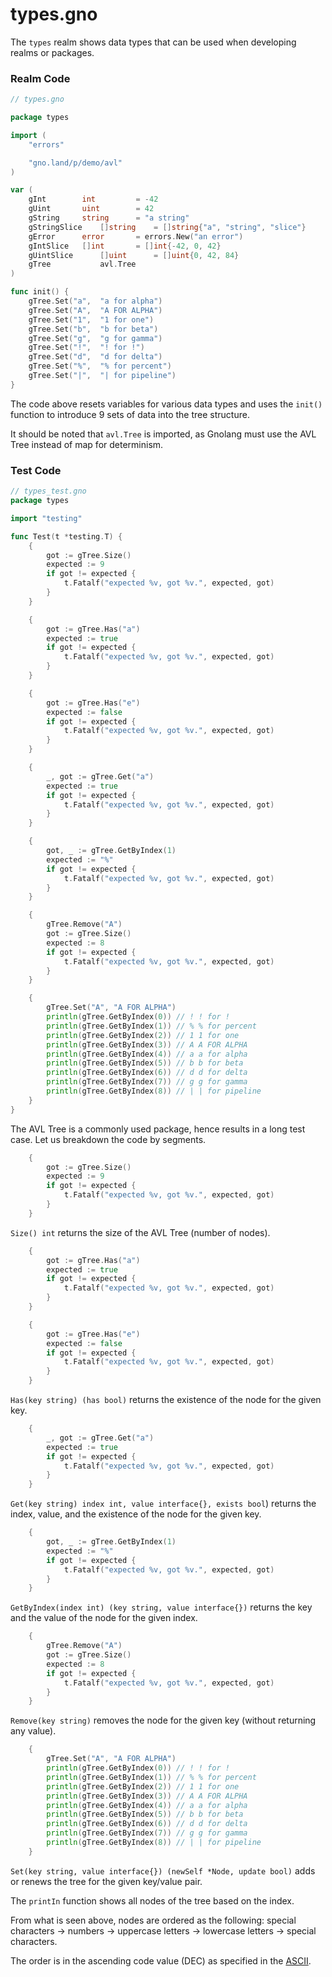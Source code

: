 # types.gno

The `types` realm shows data types that can be used when developing realms or packages.

### Realm Code

```go
// types.gno

package types

import (
	"errors"

	"gno.land/p/demo/avl"
)

var (
	gInt		int      	= -42
	gUint		uint    	= 42
	gString		string  	= "a string"
	gStringSlice	[]string	= []string{"a", "string", "slice"}
	gError		error   	= errors.New("an error")
	gIntSlice  	[]int    	= []int{-42, 0, 42}
	gUintSlice  	[]uint   	= []uint{0, 42, 84}
	gTree        	avl.Tree
)

func init() {
	gTree.Set("a", 	"a for alpha")
	gTree.Set("A", 	"A FOR ALPHA")
	gTree.Set("1", 	"1 for one")
	gTree.Set("b", 	"b for beta")
	gTree.Set("g", 	"g for gamma")
	gTree.Set("!", 	"! for !")
	gTree.Set("d", 	"d for delta")
	gTree.Set("%", 	"% for percent")
	gTree.Set("|", 	"| for pipeline")
}
```

The code above resets variables for various data types and uses the `init()` function to introduce 9 sets of data into the tree structure.

It should be noted that `avl.Tree` is imported, as Gnolang must use the AVL Tree instead of map for determinism.

### Test Code

```go
// types_test.gno
package types

import "testing"

func Test(t *testing.T) {
	{
		got := gTree.Size()
		expected := 9
		if got != expected {
			t.Fatalf("expected %v, got %v.", expected, got)
		}
	}

	{
		got := gTree.Has("a")
		expected := true
		if got != expected {
			t.Fatalf("expected %v, got %v.", expected, got)
		}
	}

	{
		got := gTree.Has("e")
		expected := false
		if got != expected {
			t.Fatalf("expected %v, got %v.", expected, got)
		}
	}

	{
		_, got := gTree.Get("a") 
		expected := true
		if got != expected {
			t.Fatalf("expected %v, got %v.", expected, got)
		}
	}

	{
		got, _ := gTree.GetByIndex(1)
		expected := "%"
		if got != expected {
			t.Fatalf("expected %v, got %v.", expected, got)
		}
	}

	{
		gTree.Remove("A")
		got := gTree.Size()
		expected := 8
		if got != expected {
			t.Fatalf("expected %v, got %v.", expected, got)
		}
	}

	{
		gTree.Set("A", "A FOR ALPHA")
		println(gTree.GetByIndex(0)) // ! ! for !
		println(gTree.GetByIndex(1)) // % % for percent
		println(gTree.GetByIndex(2)) // 1 1 for one
		println(gTree.GetByIndex(3)) // A A FOR ALPHA
		println(gTree.GetByIndex(4)) // a a for alpha
		println(gTree.GetByIndex(5)) // b b for beta
		println(gTree.GetByIndex(6)) // d d for delta
		println(gTree.GetByIndex(7)) // g g for gamma
		println(gTree.GetByIndex(8)) // | | for pipeline
	}
}

```

The AVL Tree is a commonly used package, hence results in a long test case. Let us breakdown the code by segments.



```go
	{
		got := gTree.Size()
		expected := 9
		if got != expected {
			t.Fatalf("expected %v, got %v.", expected, got)
		}
	}
```

`Size() int` returns the size of the AVL Tree (number of nodes).



```go
	{
		got := gTree.Has("a")
		expected := true
		if got != expected {
			t.Fatalf("expected %v, got %v.", expected, got)
		}
	}

	{
		got := gTree.Has("e")
		expected := false
		if got != expected {
			t.Fatalf("expected %v, got %v.", expected, got)
		}
	}
```

`Has(key string) (has bool)` returns the existence of the node for the given key.



```go
	{
		_, got := gTree.Get("a") 
		expected := true
		if got != expected {
			t.Fatalf("expected %v, got %v.", expected, got)
		}
	}
```

`Get(key string) index int, value interface{}, exists bool`) returns the index, value, and the existence of the node for the given key.



```go
	{
		got, _ := gTree.GetByIndex(1)
		expected := "%"
		if got != expected {
			t.Fatalf("expected %v, got %v.", expected, got)
		}
	}
```

`GetByIndex(index int) (key string, value interface{})` returns the key and the value of the node for the given index.



```go
	{
		gTree.Remove("A")
		got := gTree.Size()
		expected := 8
		if got != expected {
			t.Fatalf("expected %v, got %v.", expected, got)
		}
	}
```

`Remove(key string)` removes the node for the given key (without returning any value).



```go
	{
		gTree.Set("A", "A FOR ALPHA")
		println(gTree.GetByIndex(0)) // ! ! for !
		println(gTree.GetByIndex(1)) // % % for percent
		println(gTree.GetByIndex(2)) // 1 1 for one
		println(gTree.GetByIndex(3)) // A A FOR ALPHA
		println(gTree.GetByIndex(4)) // a a for alpha
		println(gTree.GetByIndex(5)) // b b for beta
		println(gTree.GetByIndex(6)) // d d for delta
		println(gTree.GetByIndex(7)) // g g for gamma
		println(gTree.GetByIndex(8)) // | | for pipeline
	}
```

`Set(key string, value interface{}) (newSelf *Node, update bool)` adds or renews the tree for the given key/value pair.

The `printIn` function shows all nodes of the tree based on the index.

From what is seen above, nodes are ordered as the following: special characters -> numbers -> uppercase letters -> lowercase letters ->  special characters.

The order is in the ascending code value (DEC) as specified in the [ASCII](https://www.asciitable.com/asciifull.gif).
